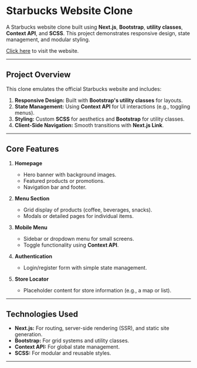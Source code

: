 # Starbucks Website Clone

A Starbucks website clone built using **Next.js**, **Bootstrap**, **utility classes**, **Context API**, and **SCSS**. This project demonstrates responsive design, state management, and modular styling.

[Click here](https://starbucks-avbmrs9zg-sajithazhakantharas-projects.vercel.app/) to visit the website.

---

## Project Overview

This clone emulates the official Starbucks website and includes:
1. **Responsive Design:** Built with **Bootstrap's utility classes** for layouts.
2. **State Management:** Using **Context API** for UI interactions (e.g., toggling menus).
3. **Styling:** Custom **SCSS** for aesthetics and **Bootstrap** for utility classes.
4. **Client-Side Navigation:** Smooth transitions with **Next.js Link**.

---

## Core Features

1. **Homepage**
   - Hero banner with background images.
   - Featured products or promotions.
   - Navigation bar and footer.

2. **Menu Section**
   - Grid display of products (coffee, beverages, snacks).
   - Modals or detailed pages for individual items.

3. **Mobile Menu**
   - Sidebar or dropdown menu for small screens.
   - Toggle functionality using **Context API**.

4. **Authentication**
   - Login/register form with simple state management.

5. **Store Locator**
   - Placeholder content for store information (e.g., a map or list).

---

## Technologies Used

- **Next.js:** For routing, server-side rendering (SSR), and static site generation.
- **Bootstrap:** For grid systems and utility classes.
- **Context API:** For global state management.
- **SCSS:** For modular and reusable styles.

---


